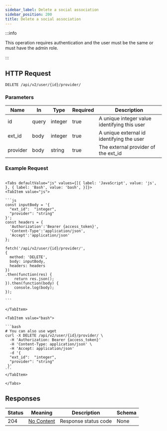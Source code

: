 ```yaml
---
sidebar_label: Delete a social association
sidebar_position: 200
title: Delete a social association
---
```


:::info

This operation requires authentication and the user must be the same or must have the admin role.

:::

## HTTP Request

`DELETE /api/v2/user/{id}/provider/`

### Parameters

| Name       | In    | Type    | Required | Description                                                                                                                           |
|------------|-------|---------|----------|---------------------------------------------------------------------------------------------------------------------------------------|
| id         | query | integer | true     | A unique integer value identifying this  user                                                                                                                              |
| ext_id     | body  | integer | true     | A unique external id identifying the user                                                                                             |
| provider   | body  | string  | true     | The external provider of the ext_id                                                                                                   |

### Example Request

````mdx-code-block

<Tabs defaultValue="js" values={[{ label: 'JavaScript', value: 'js', }, { label: 'Bash', value: 'bash', }]}>
<TabItem value="js">

```js
const inputBody = '{
  "ext_id":  "integer",
  "provider": "string"
}';
const headers = {
  'Authorization':'Bearer {access_token}',
  'Content-Type':'application/json',
  'Accept':'application/json'
};

fetch('/api/v2/user/{id}/provider/',
{
  method: 'DELETE',
  body: inputBody,
  headers: headers
})
.then(function(res) {
    return res.json();
}).then(function(body) {
    console.log(body);
});

```

</TabItem>

<TabItem value="bash">

```bash
# You can also use wget
curl -X DELETE /api/v2/user/{id}/provider/ \
  -H 'Authorization: Bearer {access_token}'
  -H 'Content-Type: application/json' \
  -H 'Accept: application/json'
  -d '{
  "ext_id":  "integer",
  "provider": "string"
 }'
```
</TabItem>

</Tabs>

````

## Responses

| Status | Meaning                                                         | Description          | Schema |
|--------|-----------------------------------------------------------------|----------------------|--------|
| 204    | [No Content](https://tools.ietf.org/html/rfc7231#section-6.3.5) | Response status code | None   |
